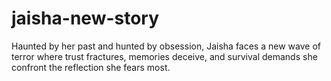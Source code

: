 # jaisha-new-story

Haunted by her past and hunted by obsession, Jaisha faces a new wave of terror where trust fractures, memories deceive, and survival demands she confront the reflection she fears most.
